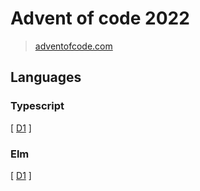 # Advent of code 2022

> [adventofcode.com](https://adventofcode.com/2022/)

## Languages

### Typescript

[ [D1](ts/src/d1/main.ts) ]

### Elm

[ [D1](elm/d1/Main.elm) ]
